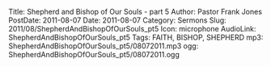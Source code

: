 Title: Shepherd and Bishop of Our Souls - part 5
Author: Pastor Frank Jones
PostDate: 2011-08-07
Date: 2011-08-07
Category: Sermons
Slug: 2011/08/ShepherdAndBishopOfOurSouls_pt5
Icon: microphone
AudioLink: ShepherdAndBishopOfOurSouls_pt5
Tags: FAITH, BISHOP, SHEPHERD
mp3: ShepherdAndBishopOfOurSouls_pt5/08072011.mp3
ogg: ShepherdAndBishopOfOurSouls_pt5/08072011.ogg
